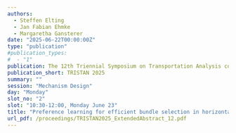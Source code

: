 ```yaml
---
authors:
  - Steffen Elting
  - Jan Fabian Ehmke
  - Margaretha Gansterer
date: "2025-06-22T00:00:00Z"
type: "publication"
#publication_types:
#  - "1"
publication: The 12th Triennial Symposium on Transportation Analysis conference
publication_short: TRISTAN 2025
summary: ""
session: "Mechanism Design"
day: "Monday"
slot_no: "2"
slot: "10:30-12:00, Monday June 23"
title: "Preference learning for efficient bundle selection in horizontal transport collaborations"
url_pdf: /proceedings/TRISTAN2025_ExtendedAbstract_12.pdf
---
```

